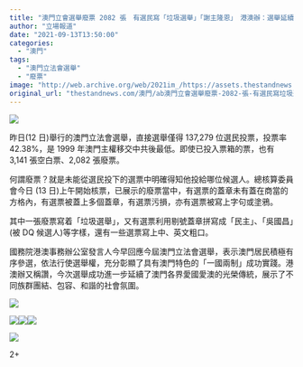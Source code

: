 ```yaml
---
title: "澳門立會選舉廢票 2082 張　有選民寫「垃圾選舉」「謝主隆恩」　港澳辦：選舉延續愛國愛澳光榮傳統"
author: "立場報道"
date: "2021-09-13T13:50:00"
categories:
  - "澳門"
tags:
  - "澳門立法會選舉"
  - "廢票"
image: "http://web.archive.org/web/2021im_/https://assets.thestandnews.com/media/photos/20210913-10.png"
original_url: "thestandnews.com/澳門/ab澳門立會選舉廢票-2082-張-有選民寫垃圾選舉謝主隆恩-港澳辦選舉延續愛國愛澳光榮傳統"
---
```

![](http://web.archive.org/web/2021im_/https://assets.thestandnews.com/media/photos/20210913-10.png)

昨日(12 日)舉行的澳門立法會選舉，直接選舉僅得 137,279 位選民投票，投票率 42.38%，是 1999 年澳門主權移交中共後最低。即使已投入票箱的票，也有 3,141 張空白票、2,082 張廢票。

何謂廢票？就是未能從選民投下的選票中明確得知他投給哪位候選人。總核算委員會今日 (13 日)上午開始核票，已展示的廢票當中，有選票的蓋章未有蓋在商當的方格內，有選票被蓋上多個蓋章，有選票污損，亦有選票被寫上字句或塗鴉。

其中一張廢票寫着「垃圾選舉」，又有選票利用剔號蓋章拼寫成「民主」、「吳國昌」(被 DQ 候選人)等字樣，還有一些選票寫上中、英文粗口。

國務院港澳事務辦公室發言人今早回應今屆澳門立法會選舉，表示澳門居民積極有序參選，依法行使選舉權，充分彰顯了具有澳門特色的「一國兩制」成功實踐。港澳辦又稱讚，今次選舉成功進一步延續了澳門各界愛國愛澳的光榮傳統，展示了不同族群團結、包容、和諧的社會氛圍。

![](http://web.archive.org/web/2021im_/https://assets.thestandnews.com/media/photos/241678030_2782033598763807_3511003163172943921_n.jpg)

![](http://web.archive.org/web/2021im_/https://assets.thestandnews.com/media/photos/241700877_146509864338458_2070999321905789866_n.jpg)![](http://web.archive.org/web/2021im_/https://assets.thestandnews.com/media/photos/241734598_348704450231476_3235389116224055355_n.jpg)![](http://web.archive.org/web/2021im_/https://assets.thestandnews.com/media/photos/241745367_1153225248538399_7624455548100250820_n.jpg)

![](http://web.archive.org/web/2021im_/https://assets.thestandnews.com/media/photos/241746284_367361911772808_1752730539946966561_n_1SipjMO.jpg)

2+